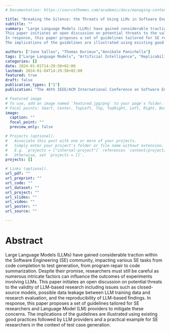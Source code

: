 ```yaml
---
# Documentation: https://sourcethemes.com/academic/docs/managing-content/

title: "Breaking the Silence: the Threats of Using LLMs in Software Engineering"
subtitle: ""
summary: "Large Language Models (LLMs) have gained considerable traction within the Software Engineering (SE) community, impacting various SE tasks from code completion to test generation, from program repair to code summarization. Despite their promise, researchers must still be careful as numerous intricate factors can influence the outcomes of experiments involving LLMs. 
This paper initiates an open discussion on potential threats to the validity of LLM-based research including issues such as closed-source models, possible data leakage between LLM training data and research evaluation, and the reproducibility of LLM-based findings.
In response, this paper proposes a set of guidelines tailored for SE researchers and Language Model (LM) providers to mitigate these concerns.
The implications of the guidelines are illustrated using existing good practices followed by LLM providers and a practical example for SE researchers in the context of test case generation."

authors: ["June Sallou", "Thomas Durieux","Annibale Panichella"]
tags: ["Large Language Models", "Artificial Intelligence", "Replicability", "Empirical Software Engineering", "AI4SE"]
categories: []
date: 2024-01-01T14:29:50+02:00
lastmod: 2024-01-04T14:29:50+02:00
featured: true
draft: false
publication_types: ["1"]
publication: "The 46th IEEE/ACM International Conference on Software Engineering - New Ideas and Emerging Results (ICSE-NIER 2024)"

# Featured image
# To use, add an image named `featured.jpg/png` to your page's folder.
# Focal points: Smart, Center, TopLeft, Top, TopRight, Left, Right, BottomLeft, Bottom, BottomRight.
image:
  caption: ""
  focal_point: ""
  preview_only: false

# Projects (optional).
#   Associate this post with one or more of your projects.
#   Simply enter your project's folder or file name without extension.
#   E.g. `projects = ["internal-project"]` references `content/project/deep-learning/index.md`.
#   Otherwise, set `projects = []`.
projects: []

# Links (optional).
url_pdf: ""
url_preprint: ""
url_code: ""
url_dataset: ""
url_project: ""
url_slides: ""
url_video: ""
url_poster: ""
url_source: ""

---
```


# Abstract

Large Language Models (LLMs) have gained considerable traction within the Software Engineering (SE) community, impacting various SE tasks from code completion to test generation, from program repair to code summarization. Despite their promise, researchers must still be careful as numerous intricate factors can influence the outcomes of experiments involving LLMs. 
This paper initiates an open discussion on potential threats to the validity of LLM-based research including issues such as closed-source models, possible data leakage between LLM training data and research evaluation, and the reproducibility of LLM-based findings.
In response, this paper proposes a set of guidelines tailored for SE researchers and Language Model (LM) providers to mitigate these concerns.
The implications of the guidelines are illustrated using existing good practices followed by LLM providers and a practical example for SE researchers in the context of test case generation.
